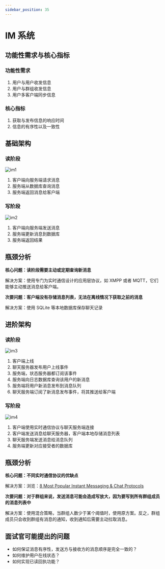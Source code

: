 ```yaml
---
sidebar_position: 35
---
```


# IM 系统

## 功能性需求与核心指标

### 功能性需求
1. 用户与用户收发信息
2. 用户与群组收发信息
3. 用户多客户端同步信息

### 核心指标
1. 获取与发布信息的响应时间
2. 信息的有序性以及一致性

## 基础架构

### 读阶段

![im1](/img/system/im1.svg)

1. 客户端向服务端请求消息
2. 服务端从数据库查询消息
3. 服务端返回消息给客户端


### 写阶段

![im2](/img/system/im2.svg)

1. 客户端向服务端发送消息
2. 服务端更新消息到数据库
3. 服务端返回结果

## 瓶颈分析

**核心问题：读阶段需要主动或定期查询新消息**

解决方案：使用专门为实时通信设计的应用层协议，如 XMPP 或者 MQTT，它们能够主动推送消息给客户端。

**次要问题：客户端没有存储消息列表，无法在离线情况下获取之前的消息**

解决方案：使用 SQLite 等本地数据库保存聊天记录

## 进阶架构

### 读阶段

![im3](/img/system/im3.svg)

1. 客户端上线
2. 聊天服务器发布用户上线事件
3. 服务端，状态服务器都订阅该事件
4. 服务端向日志数据库查询该用户的新消息
5. 服务端将用户新消息发布到消息队列
3. 聊天服务端订阅了新消息发布事件，将其推送给客户端


### 写阶段

![im4](/img/system/im4.svg)

1. 客户端使用实时通信协议与聊天服务端连接
2. 客户端发送消息给聊天服务器，客户端本地存储消息列表
3. 聊天服务端发送消息给消息队列
4. 服务端更新对应接受者的数据库

## 瓶颈分析

**核心问题：不同实时通信协议的优缺点**

解决方案：浏览：[8 Most Popular Instant Messaging & Chat Protocols](https://www.cometchat.com/blog/popular-chat-and-instant-messaging-protocols)

**次要问题：对于群组来说，发送消息可能会造成写放大，因为要写到所有群组成员的消息列表中**

解决方案：使用混合策略，当群组人数少于某个阈值时，使用原方案。反之，群组成员只会收到群组有消息的通知，收到通知后需要主动拉取消息。

## 面试官可能提出的问题

- 如何保证消息有序性，发送方与接收方的消息顺序是完全一致的？
- 如何维护用户在线状态？
- 如何实现已读回执功能？
